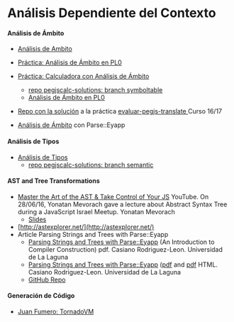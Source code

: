 # Análisis Dependiente del Contexto

####  Análisis de Ámbito

* [Análisis de Ambito](https://campusvirtual.ull.es/ocw/pluginfile.php/2208/mod_resource/content/0/perlexamples/node282.html)
* [Práctica: Análisis de Ámbito en PL0](http://crguezl.github.io/pl-html/node51.html)
* [Práctica: Calculadora con Análisis de Ámbito](http://crguezl.github.io/pl-html/node54.html)
    - [repo pegjscalc-solutions: branch symboltable](https://github.com/ULL-ESIT-GRADOII-PL/pegjscalc-solutions/tree/symboltable)
    - [Análisis de Ámbito en PL0](https://crguezl.github.io/pl-html/node51.html)

* [Repo con la solución](https://github.com/ULL-ESIT-PL-1617/solution-pegjs-translate) a la práctica [evaluar-pegjs-translate ](https://github.com/ULL-ESIT-PL-1617/evaluar-pegjs-translate) Curso 16/17
* [Análisis de Ámbito](https://campusvirtual.ull.es/ocw/pluginfile.php/2319/mod_resource/content/0/perlexamples/node282.html) con Parse::Eyapp


####  Análisis de Tipos

* [Análisis de Tipos](https://campusvirtual.ull.es/ocw/pluginfile.php/2208/mod_resource/content/0/perlexamples/node294.html)
    - [repo pegjscalc-solutions: branch semantic](https://github.com/ULL-ESIT-GRADOII-PL/pegjscalc-solutions/tree/semantic)

#### AST and Tree Transformations

* [Master the Art of the AST & Take Control of Your JS](https://youtu.be/Xt7PFzOBTPk) YouTube. On 28/06/16, Yonatan Mevorach gave a lecture about Abstract Syntax Tree during a JavaScript Israel Meetup. Yonatan Mevorach
  * [Slides](https://speakerdeck.com/cowchimp/master-the-art-of-the-ast-codemotion-2017)
* [http://astexplorer.net/](http://astexplorer.net/)
* Article Parsing Strings and Trees with Parse::Eyapp
  * [Parsing Strings and Trees with Parse::Eyapp](https://pdfs.semanticscholar.org/6844/1be5ac23bfb10527c1c64584ee441460a8f0.pdf) (An Introduction to Compiler Construction)
pdf. Casiano Rodriguez-Leon. Universidad de La Laguna
  * [Parsing Strings and Trees with Parse::Eyapp](http://cc.etsii.ull.es/ftp/antiguo/PROLEN1/theperlreview/theperlreview.html) ([pdf](http://cc.etsii.ull.es/ftp/antiguo/asignas/asignas/PROLEN1/theperlreview/theperlreview.pdf) and [pdf](https://www.semanticscholar.org/paper/Parsing-Strings-and-Trees-with-Parse-%3A-%3A-Eyapp-(-An-Rodriguez-Leon-Estadistica/68441be5ac23bfb10527c1c64584ee441460a8f0))
HTML. Casiano Rodriguez-Leon. Universidad de La Laguna
  * [GitHub Repo](https://github.com/ULL-ESIT-PL/parsing-strings-and-trees-with-parse-eyapp)

#### Generación de Código

* [Juan Fumero: TornadoVM](https://www.youtube.com/watch?v=nPlacnadR6k&fbclid=IwAR1J0tpA77p18unBUyLh4tlve_aNmDe56I5VPE8jE4EP7kYh6wz_Zn2StLg)

<!--
#### Tareas
-->
